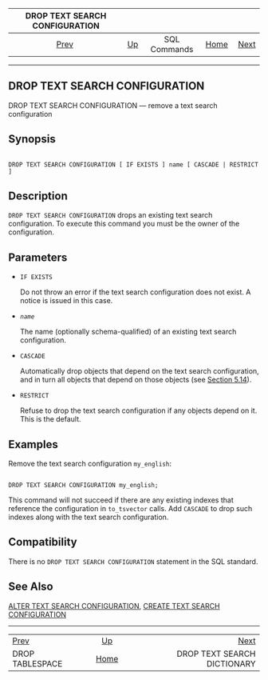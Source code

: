 <!--?xml version="1.0" encoding="UTF-8" standalone="no"?-->

|           DROP TEXT SEARCH CONFIGURATION           |                                        |              |                                                       |                                                                  |
| :------------------------------------------------: | :------------------------------------- | :----------: | ----------------------------------------------------: | ---------------------------------------------------------------: |
| [Prev](sql-droptablespace.html "DROP TABLESPACE")  | [Up](sql-commands.html "SQL Commands") | SQL Commands | [Home](index.html "PostgreSQL 17devel Documentation") |  [Next](sql-droptsdictionary.html "DROP TEXT SEARCH DICTIONARY") |

***



## DROP TEXT SEARCH CONFIGURATION

DROP TEXT SEARCH CONFIGURATION — remove a text search configuration

## Synopsis

```

DROP TEXT SEARCH CONFIGURATION [ IF EXISTS ] name [ CASCADE | RESTRICT ]
```

## Description

`DROP TEXT SEARCH CONFIGURATION` drops an existing text search configuration. To execute this command you must be the owner of the configuration.

## Parameters

*   `IF EXISTS`

    Do not throw an error if the text search configuration does not exist. A notice is issued in this case.

*   *`name`*

    The name (optionally schema-qualified) of an existing text search configuration.

*   `CASCADE`

    Automatically drop objects that depend on the text search configuration, and in turn all objects that depend on those objects (see [Section 5.14](ddl-depend.html "5.14. Dependency Tracking")).

*   `RESTRICT`

    Refuse to drop the text search configuration if any objects depend on it. This is the default.

## Examples

Remove the text search configuration `my_english`:

```

DROP TEXT SEARCH CONFIGURATION my_english;
```

This command will not succeed if there are any existing indexes that reference the configuration in `to_tsvector` calls. Add `CASCADE` to drop such indexes along with the text search configuration.

## Compatibility

There is no `DROP TEXT SEARCH CONFIGURATION` statement in the SQL standard.

## See Also

[ALTER TEXT SEARCH CONFIGURATION](sql-altertsconfig.html "ALTER TEXT SEARCH CONFIGURATION"), [CREATE TEXT SEARCH CONFIGURATION](sql-createtsconfig.html "CREATE TEXT SEARCH CONFIGURATION")

***

|                                                    |                                                       |                                                                  |
| :------------------------------------------------- | :---------------------------------------------------: | ---------------------------------------------------------------: |
| [Prev](sql-droptablespace.html "DROP TABLESPACE")  |         [Up](sql-commands.html "SQL Commands")        |  [Next](sql-droptsdictionary.html "DROP TEXT SEARCH DICTIONARY") |
| DROP TABLESPACE                                    | [Home](index.html "PostgreSQL 17devel Documentation") |                                      DROP TEXT SEARCH DICTIONARY |
